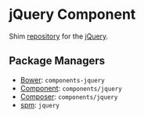 jQuery Component
================

Shim [repository](https://github.com/components/jquery) for the [jQuery](http://jquery.com).

Package Managers
----------------

* [Bower](http://bower.io/): `components-jquery`
* [Component](https://github.com/component/component): `components/jquery`
* [Composer](http://packagist.org/packages/components/jquery): `components/jquery`
* [spm](http://spmjs.io/package/jquery): `jquery`
